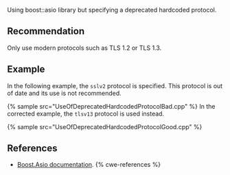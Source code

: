 Using boost::asio library but specifying a deprecated hardcoded protocol.


## Recommendation
Only use modern protocols such as TLS 1.2 or TLS 1.3.


## Example
In the following example, the `sslv2` protocol is specified. This protocol is out of date and its use is not recommended.

{% sample src="UseOfDeprecatedHardcodedProtocolBad.cpp" %}
In the corrected example, the `tlsv13` protocol is used instead.

{% sample src="UseOfDeprecatedHardcodedProtocolGood.cpp" %}

## References
* [Boost.Asio documentation](https://www.boost.org/doc/libs/1_71_0/doc/html/boost_asio.html).
{% cwe-references %}
